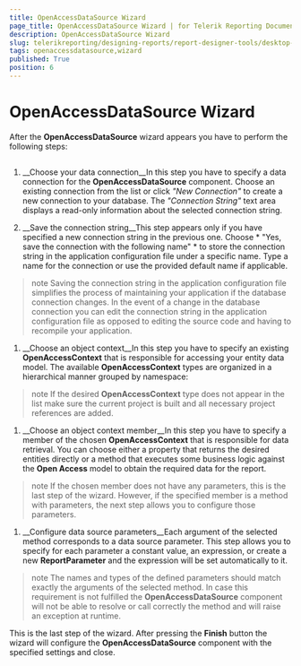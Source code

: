 ```yaml
---
title: OpenAccessDataSource Wizard
page_title: OpenAccessDataSource Wizard | for Telerik Reporting Documentation
description: OpenAccessDataSource Wizard
slug: telerikreporting/designing-reports/report-designer-tools/desktop-designers/tools/data-source-wizards/openaccessdatasource-wizard
tags: openaccessdatasource,wizard
published: True
position: 6
---
```


# OpenAccessDataSource Wizard



After the __OpenAccessDataSource__ wizard appears you have to perform the following steps:
      

## 

1. __Choose your data connection__In this step you have to specify a data connection for the __OpenAccessDataSource__ component. Choose an
              existing connection from the list or click *"New Connection"* to create a new connection to your
              database. The *"Connection String"* text area displays a read-only information about the selected
              connection string.
            

1. __Save the connection string__This step appears only if you have specified a new connection string in the previous one. Choose *
                "Yes, save the
                connection with the following name"
              * to store the connection string in the application configuration file under a
              specific name. Type a name for the connection or use the provided default name if applicable.
            

>note Saving the connection string in the application configuration file simplifies the process of maintaining your application if
                the database connection changes. In the event of a change in the database connection you can edit the connection string in the
                application configuration file as opposed to editing the source code and having to recompile your application.
>


1. __Choose an object context__In this step you have to specify an existing __OpenAccessContext__ that is responsible for accessing your entity
              data model. The available __OpenAccessContext__ types are organized in a hierarchical manner grouped by namespace:
            

>note If the desired __OpenAccessContext__ type does not appear in the list make sure the current project is built and
                all necessary project references are added.
>


1. __Choose an object context member__In this step you have to specify a member of the chosen __OpenAccessContext__ that is responsible for data
              retrieval. You can choose either a property that returns the desired entities directly or a method that
              executes some business logic against the __Open Access__ model to obtain the required data for the report.
            

>note If the chosen member does not have any parameters, this is the last step of the wizard. However, if
                the specified member is a method with parameters, the next step allows you to configure those parameters.
>


1. __Configure data source parameters__Each argument of the selected method corresponds to a data source parameter. This step allows you to
              specify for each parameter a constant value, an expression, or create a new __ReportParameter__ and the expression
              will be set automatically to it.
            

>note The names and types of the defined parameters should match exactly the arguments of the selected method.
                In case this requirement is not fulfilled the __OpenAccessDataSource__ component will not be able to resolve or call
                correctly the method and will raise an exception at runtime.
>


This is the last step of the wizard. After pressing the __Finish__ button the wizard will configure the
          __OpenAccessDataSource__ component with the specified settings and close.
        

